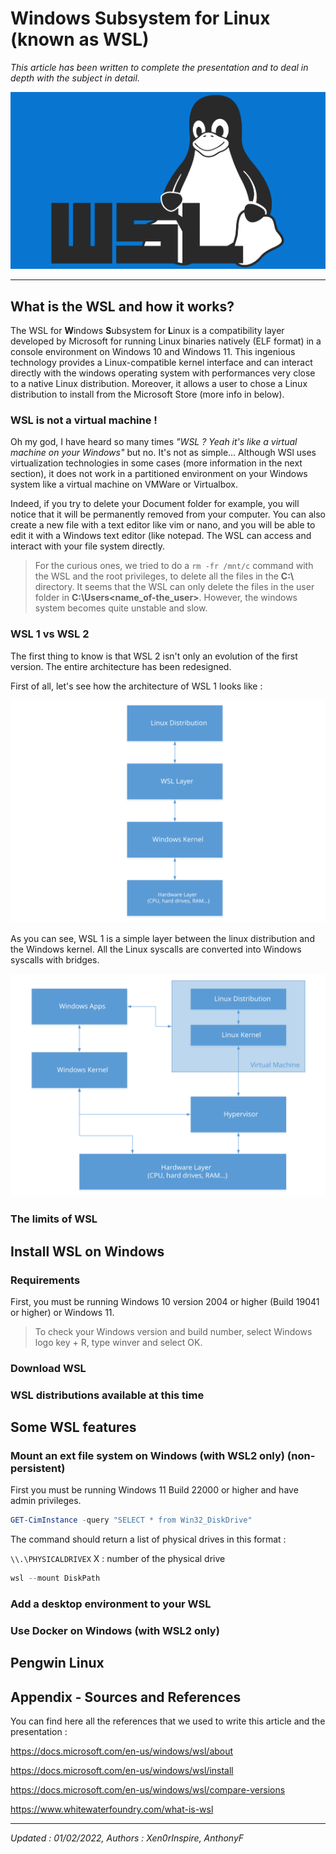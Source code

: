 # Windows Subsystem for Linux (known as WSL)

*This article has been written to complete the presentation and to deal in depth with the subject in detail.*

![WSL-Logo](/img/logo-wsl.png)
__________

## What is the WSL and how it works?

The WSL for **W**indows **S**ubsystem for **L**inux is a compatibility layer developed by Microsoft for running Linux binaries natively (ELF format) in a console environment on Windows 10 and Windows 11. This ingenious technology provides a Linux-compatible kernel interface and can interact directly with the windows operating system with performances very close to a native Linux distribution. Moreover, it allows a user to chose a Linux distribution to install from the Microsoft Store (more info in below).

### WSL is not a virtual machine !

Oh my god, I have heard so many times *"WSL ? Yeah it's like a virtual machine on your Windows"* but no. It's not as simple...
Although WSl uses virtualization technologies in some cases (more information in the next section), it does not work in a partitioned environment on your Windows system like a virtual machine on VMWare or Virtualbox.

Indeed, if you try to delete your Document folder for example, you will notice that it will be permanently removed from your computer. You can also create a new file with a text editor like vim or nano, and you will be able to edit it with a Windows text editor (like notepad. The WSL can access and interact with your file system directly.

> For the curious ones, we tried to do a `rm -fr /mnt/c` command with the WSL and the root privileges, to delete all the files in the **C:\\** directory. It seems that the WSL can only delete the files in the user folder in **C:\Users\<name_of-the_user>**. However, the windows system becomes quite unstable and slow.

### WSL 1 vs WSL 2

The first thing to know is that WSL 2 isn't only an evolution of the first version. The entire architecture has been redesigned.

First of all, let's see how the architecture of WSL 1 looks like :

![bg fit right](./img/WSL1.svg)

As you can see, WSL 1 is a simple layer between the linux distribution and the Windows kernel. All the Linux syscalls are converted into Windows syscalls with bridges.

![bg fit right](./img/WSL2.svg)

### The limits of WSL

## Install WSL on Windows

### Requirements

First, you must be running Windows 10 version 2004 or higher (Build 19041 or higher) or Windows 11.

>To check your Windows version and build number, select Windows logo key + R, type winver and select OK.

### Download WSL

### WSL distributions available at this time

## Some WSL features

### Mount an ext file system on Windows (with WSL2 only) (non-persistent)

First you must be running Windows 11 Build 22000 or higher and have admin privileges.



``` Powershell
GET-CimInstance -query "SELECT * from Win32_DiskDrive"
```

The command should return a list of physical drives in this format :  

`\\.\PHYSICALDRIVEX` X : number of the physical drive

``` Powershell
wsl --mount DiskPath
```

### Add a desktop environment to your WSL

### Use Docker on Windows (with WSL2 only)

## Pengwin Linux

## Appendix - Sources and References

You can find here all the references that we used to write this article and the presentation :

https://docs.microsoft.com/en-us/windows/wsl/about

https://docs.microsoft.com/en-us/windows/wsl/install

https://docs.microsoft.com/en-us/windows/wsl/compare-versions

https://www.whitewaterfoundry.com/what-is-wsl
__________

*Updated : 01/02/2022, Authors : Xen0rInspire, AnthonyF*
